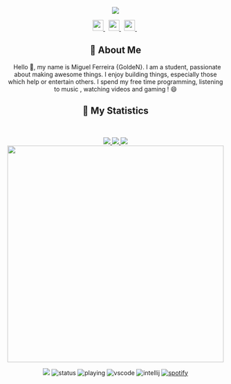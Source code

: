 <div align = "center">

<p align="center">
    <a href="#">
       <img src="https://i.ibb.co/F33nhmK/Youtube-Banner-1.png" class="banner">
    </a>
</p>
<p align="center">
    <a href="https://www.linkedin.com/in/miguel2k1/">
        <img src="./assets/icons/header/website.svg" width="25px" />
    </a>
    &nbsp;
    <a href="#">
        <img src="./assets/icons/header/github.svg" width="25px" />
    </a>
    &nbsp;
    <a href="#">
        <img src="./assets/icons/header/github.svg" width="25px" />
    </a>
    &nbsp;
</p>



## :bust_in_silhouette: About Me
&nbsp;
Hello 👋, my name is Miguel Ferreira {GoldeN}. I am a student, passionate about making awesome things. I enjoy building things, especially those which help or entertain others. I spend my free time programming, listening to music , watching videos and gaming ! 😄

## 🔖 My Statistics
&nbsp;
<p align="center">
    <a href="https://github.com/Goldenroot/">
        <img src="https://github-readme-stats.vercel.app/api?username=Goldenroot&hide=issues,prs&count_private=true&show_owner=true&show_icons=true&bg_color=0d1117&title_color=ffffff&text_color=ffffff&icon_color=db1cff&hide_border=true/" />
    </a>
    <a href="https://github.com/Goldenroot/">
        <img src="https://github-readme-stats.vercel.app/api/top-langs/?username=Goldenroot&layout=compact&count_private=true&langs_count=8&card_width=445&bg_color=0d1117&title_color=ffffff&text_color=ffffff&icon_color=db1cff&hide_border=true/" />
    </a>
    <a href="https://github.com/Goldenroot/">
        <img src="https://github-readme-streak-stats.herokuapp.com?user=Goldenroot&hide_border=true&background=0D1117&currStreakLabel=FFFFFF&sideLabels=FFFFFF&currStreakNum=FFFFFF&dates=FFFFFF&sideNums=FFFFFF&fire=db1cff&ring=db1cff&stroke=FFFFFFFF)](https://git.io/streak-stats" />
    </a>
        <a href="https://open.spotify.com/user/zrei8evwinfjy9d27fjon68hh?si=eed83da070104091">
        <img src="https://spotify-github-profile.vercel.app/api/view?uid=37i9dQZF1DWXRqgorJj26U&cover_image=true&theme=novatorem" width="500px"/>
    </a>
</p>

![](https://komarev.com/ghpvc/?username=Goldenroot&style=flat-square)
![status](https://dev.discordprofiles.me/badge/status/594853883742912512?style=flat-square)
![playing](https://dev.discordprofiles.me/badge/playing/594853883742912512?style=flat-square)
![vscode](https://dev.discordprofiles.me/badge/vscode/594853883742912512?style=flat-square)
![intellij](https://dev.discordprofiles.me/badge/intellij/594853883742912512?style=flat-square)
[![spotify](https://dev.discordprofiles.me/badge/spotify/594853883742912512?style=flat-square)](https://dev.discordprofiles.me/openspotify/594853883742912512?style=flat-square)
    
</div>
